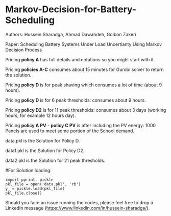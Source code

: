 # Markov-Decision-for-Battery-Scheduling

Authors: Hussein Sharadga, Ahmad Dawahdeh, Golbon Zakeri


Paper: Scheduling Battery Systems Under Load Uncertianty Using Markov Decision Process 



Pricing **policy A** has  full details and notations so you might start with it.

Pricing **policies A-C** consumes about 15 minutes for Gurobi solver to return the solution.

Pricing **policy D** is for peak shaving which consumes a lot of time (about 9 hours).



Pricing **policy D** is for 6 peak thresholds:  consumes about 9 hours.

Pricing **policy D2** is for 11 peak thresholds:  consumes about 3 days  (working hours; for example 12 hours  day).



Pricing **policy A PV** - **policy C PV** is after including the PV energy: 1000 Panels are used to meet some portion of  the School demand.  



data.pkl is the Solution for Policy D. 

data1.pkl is the Solution for Policy D2. 

data2.pkl is the Solution for 21 peak thresholds. 


#For Solution loading:
```
import pprint, pickle
pkl_file = open('data.pkl', 'rb')
y_ = pickle.load(pkl_file)
pkl_file.close()
```

Should you face an issue running the codes, please feel free to drop a LinkedIn message (https://www.linkedin.com/in/hussein-sharadga/).
